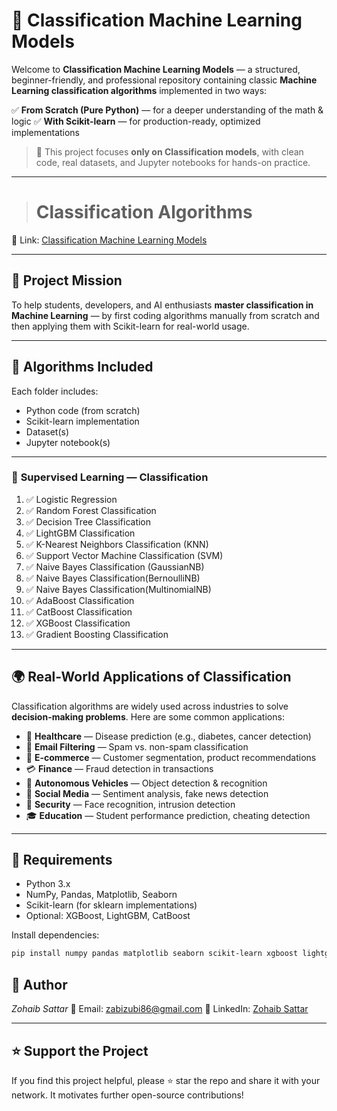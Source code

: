# 🤖 Classification Machine Learning Models

Welcome to **Classification Machine Learning Models** — a structured, beginner-friendly, and professional repository containing classic **Machine Learning classification algorithms** implemented in two ways:

✅ **From Scratch (Pure Python)** — for a deeper understanding of the math & logic
✅ **With Scikit-learn** — for production-ready, optimized implementations

> 📌 This project focuses **only on Classification models**, with clean code, real datasets, and Jupyter notebooks for hands-on practice.

---

> # Classification Algorithms

🔗 Link: [Classification Machine Learning Models](https://github.com/ZohaibSattarDataAI/Machine-Learning-From-Scratch/tree/main/Classification%20Machine%20learning%20Models)

---

## 🎯 Project Mission

To help students, developers, and AI enthusiasts **master classification in Machine Learning** — by first coding algorithms manually from scratch and then applying them with Scikit-learn for real-world usage.

---

## 🧠 Algorithms Included

Each folder includes:
- Python code (from scratch)
- Scikit-learn implementation
- Dataset(s)
- Jupyter notebook(s)

---

### 🔹 **Supervised Learning — Classification**

1. ✅ Logistic Regression
2. ✅ Random Forest Classification
3. ✅ Decision Tree Classification
4. ✅ LightGBM Classification
5. ✅ K-Nearest Neighbors Classification (KNN)
6. ✅ Support Vector Machine Classification (SVM)
7. ✅ Naive Bayes Classification (GaussianNB)
8. ✅ Naive Bayes Classification(BernoulliNB)
9. ✅ Naive Bayes Classification(MultinomialNB)
10. ✅ AdaBoost Classification
11. ✅ CatBoost Classification
12. ✅ XGBoost Classification
13. ✅ Gradient Boosting Classification
    




---

## 🌍 Real-World Applications of Classification

Classification algorithms are widely used across industries to solve **decision-making problems**. Here are some common applications:

- 🏥 **Healthcare** — Disease prediction (e.g., diabetes, cancer detection)
- 📧 **Email Filtering** — Spam vs. non-spam classification
- 🛒 **E-commerce** — Customer segmentation, product recommendations
- 💳 **Finance** — Fraud detection in transactions
- 🚗 **Autonomous Vehicles** — Object detection & recognition
- 📱 **Social Media** — Sentiment analysis, fake news detection
- 👮 **Security** — Face recognition, intrusion detection
- 🎓 **Education** — Student performance prediction, cheating detection

---

## 📘 Requirements

- Python 3.x
- NumPy, Pandas, Matplotlib, Seaborn
- Scikit-learn (for sklearn implementations)
- Optional: XGBoost, LightGBM, CatBoost

Install dependencies:
```bash
pip install numpy pandas matplotlib seaborn scikit-learn xgboost lightgbm catboost
```

## 🙌 Author

*Zohaib Sattar*
📧 Email: [zabizubi86@gmail.com](mailto:zabizubi86@gmail.com)
🔗 LinkedIn: [Zohaib Sattar](https://www.linkedin.com/in/zohaib-sattar)

---

## ⭐ Support the Project

If you find this project helpful, please ⭐ star the repo and share it with your network. It motivates further open-source contributions!
